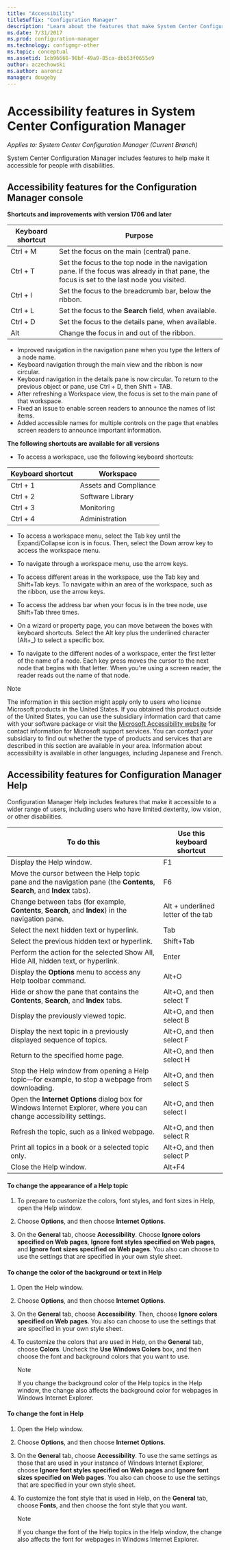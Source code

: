 ```yaml
---
title: "Accessibility"
titleSuffix: "Configuration Manager"
description: "Learn about the features that make System Center Configuration Manager accessible for people with disabilities."
ms.date: 7/31/2017
ms.prod: configuration-manager
ms.technology: configmgr-other
ms.topic: conceptual
ms.assetid: 1cb96666-98bf-49a9-85ca-dbb53f0655e9
author: aczechowski
ms.author: aaroncz
manager: dougeby
---
```

# Accessibility features in System Center Configuration Manager

*Applies to: System Center Configuration Manager (Current Branch)*


System Center Configuration Manager includes features to help make it accessible for people with disabilities.


## <a name="bkmk_aconsole"></a> Accessibility features for the Configuration Manager console  

**Shortcuts and improvements with version 1706 and later**

|Keyboard shortcut|  Purpose|
|--------|--------|  
|Ctrl + M|Set the focus on the main (central) pane.|
|Ctrl + T|Set the focus to the top node in the navigation pane. If the focus was already in that pane, the focus is set to the last node you visited.|
|Ctrl + I|Set the focus to the breadcrumb bar, below the ribbon.|
|Ctrl + L|Set the focus to the **Search** field, when available.|
|Ctrl + D|Set the focus to the details pane, when available.|
|Alt     |Change the focus in and out of the ribbon.|


- Improved navigation in the navigation pane when you type the letters of a node name.
- Keyboard navigation through the main view and the ribbon is now circular.
- Keyboard navigation in the details pane is now circular. To return to the previous object or pane, use Ctrl + D, then Shift + TAB.
- After refreshing a Workspace view, the focus is set to the main pane of that workspace.
- Fixed an issue to enable screen readers to announce the names of list items.
- Added accessible names for multiple controls on the page that enables screen readers to announce important information.


**The following shortcuts are available for all versions**

- To access a workspace, use the following keyboard shortcuts:  

|Keyboard shortcut| Workspace|
|--------|--------|  
|Ctrl + 1| Assets and Compliance|
|Ctrl + 2|  Software Library|
|Ctrl + 3|  Monitoring|
|Ctrl + 4|  Administration|


-   To access a workspace menu, select the Tab key until the Expand/Collapse icon is in focus. Then, select the Down arrow key to access the workspace menu.  

-   To navigate through a workspace menu, use the arrow keys.  

-   To access different areas in the workspace, use the Tab key and Shift+Tab keys. To navigate within an area of the workspace, such as the ribbon, use the arrow keys.  

-   To access the address bar when your focus is in the tree node, use Shift+Tab three times.  

-   On a wizard or property page, you can move between the boxes with keyboard shortcuts. Select the Alt key plus the underlined character (Alt+_) to select a specific box.     

-  To navigate to the different nodes of a workspace, enter the first letter of the name of a node. Each key press moves the cursor to the next node that begins with that letter. When you're using a screen reader, the reader reads out the name of that node.

> [!NOTE]  
>  The information in this section might apply only to users who license Microsoft products in the United States. If you obtained this product outside of the United States, you can use the subsidiary information card that came with your software package or visit the [Microsoft Accessibility website](http://go.microsoft.com/fwlink/?LinkId=8431) for contact information for Microsoft support services. You can contact your subsidiary to find out whether the type of products and services that are described in this section are available in your area. Information about accessibility is available in other languages, including Japanese and French.  

##  <a name="bkmk_ahelp"></a> Accessibility features for Configuration Manager Help  
 Configuration Manager Help includes features that make it accessible to a wider range of users, including users who have limited dexterity, low vision, or other disabilities.  

|To do this|Use this keyboard shortcut|  
|----------------|--------------------------------|  
|Display the Help window.|F1|  
|Move the cursor between the Help topic pane and the navigation pane (the **Contents**, **Search**, and **Index** tabs).|F6|  
|Change between tabs (for example, **Contents**, **Search**, and **Index**) in the navigation pane.|Alt + underlined letter of the tab|  
|Select the next hidden text or hyperlink.|Tab|  
|Select the previous hidden text or hyperlink.|Shift+Tab|  
|Perform the action for the selected Show All, Hide All, hidden text, or hyperlink.|Enter|  
|Display the **Options** menu to access any Help toolbar command.|Alt+O|  
|Hide or show the pane that contains the **Contents**, **Search**, and **Index** tabs.|Alt+O, and then select T|  
|Display the previously viewed topic.|Alt+O, and then select B|  
|Display the next topic in a previously displayed sequence of topics.|Alt+O, and then select F|  
|Return to the specified home page.|Alt+O, and then select H|  
|Stop the Help window from opening a Help topic—for example, to stop a webpage from downloading.|Alt+O, and then select S|  
|Open the **Internet Options** dialog box for Windows Internet Explorer, where you can change accessibility settings.|Alt+O, and then select I|  
|Refresh the topic, such as a linked webpage.|Alt+O, and then select R|  
|Print all topics in a book or a selected topic only.|Alt+O, and then select P|  
|Close the Help window.|Alt+F4|  

#### To change the appearance of a Help topic  

1.  To prepare to customize the colors, font styles, and font sizes in Help, open the Help window.  

2.  Choose **Options**, and then choose **Internet Options**.  

3.  On the **General** tab, choose **Accessibility**. Choose **Ignore colors specified on Web pages**, **Ignore font styles specified on Web pages**, and **Ignore font sizes specified on Web pages**. You also can choose to use the settings that are specified in your own style sheet.  

#### To change the color of the background or text in Help  

1.  Open the Help window.  

2.  Choose **Options**, and then choose **Internet Options**.  

3.  On the **General** tab, choose **Accessibility**. Then, choose **Ignore colors specified on Web pages**. You also can choose to use the settings that are specified in your own style sheet.  

4.  To customize the colors that are used in Help, on the **General** tab, choose **Colors**. Uncheck the **Use Windows Colors** box, and then choose the font and background colors that you want to use.  

    > [!NOTE]  
    >  If you change the background color of the Help topics in the Help window, the change also affects the background color for webpages in Windows Internet Explorer.  

#### To change the font in Help  

1.  Open the Help window.  

2.  Choose **Options**, and then choose **Internet Options**.  

3.  On the **General** tab, choose **Accessibility**. To use the same settings as those that are used in your instance of Windows Internet Explorer, choose **Ignore font styles specified on Web pages** and **Ignore font sizes specified on Web pages**. You also can choose to use the settings that are specified in your own style sheet.  

4.  To customize the font style that is used in Help, on the **General** tab, choose **Fonts**, and then choose the font style that you want.  

    > [!NOTE]  
    >  If you change the font of the Help topics in the Help window, the change also affects the font for webpages in Windows Internet Explorer.  
